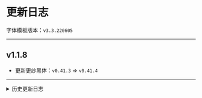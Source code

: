 # 更新日志

字体模板版本：```v3.3.220605```

---

## v1.1.8

- 更新更纱黑体：```v0.41.3``` => ```v0.41.4```

---

<details><summary>历史更新日志</summary>

## v1.1.7

- 更新更纱黑体：```v0.41.2``` => ```v0.41.3```

## v1.1.6

- 更新更纱黑体：```v0.41.0``` => ```v0.41.2```

## v1.1.5

- 更新更纱黑体：```v0.40.7``` => ```v0.41.0```

## v1.1.4

- 更新更纱黑体：```v0.40.6``` => ```v0.40.7```

## v1.1.3

- 更新更纱黑体：```v0.40.5``` => ```v0.40.6```

## v1.1.2

- 更新更纱黑体：```v0.40.4``` => ```v0.40.5```

## v1.1.1

- 更新更纱黑体：```v0.40.3``` => ```v0.40.4```

## v1.1.0

- 更新更纱黑体：```v0.40.2``` => ```v0.40.3```

## v1.0.9

- 更新更纱黑体：```v0.40.1``` => ```v0.40.2```

## v1.0.8

- 更新更纱黑体：```v0.40.0``` => ```v0.40.1```

## v1.0.7

- 更新更纱黑体：```v0.39.0``` => ```v0.40.0```

## v1.0.6

- 更新更纱黑体：```v0.38.0``` => ```v0.39.0```

## v1.0.5

- 替换字体，使英文引号不在以等宽显示

## v1.0.4

- 修复脚本错误导致的不生效问题

## v1.0.3

- 移除好像没什么用的斜体

## v1.0.2

- 修复脚本构建 bug （大概）

## v1.0.1

- 初次发布。

</details>
